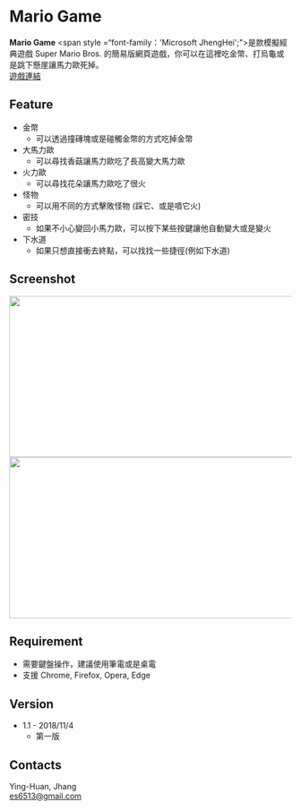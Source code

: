 # Mario Game

**Mario Game** <span style =“font-family：'Microsoft JhengHei';">是款模擬經典遊戲 Super Mario Bros. 的簡易版網頁遊戲，你可以在這裡吃金幣、打烏龜或是跳下懸崖讓馬力歐死掉。</span><br />
[遊戲連結](https://mario-project-55480.firebaseapp.com)
## Feature
* 金幣
    * 可以透過撞磚塊或是碰觸金幣的方式吃掉金幣
* 大馬力歐
    * 可以尋找香菇讓馬力歐吃了長高變大馬力歐
* 火力歐
    * 可以尋找花朵讓馬力歐吃了很火
* 怪物
    * 可以用不同的方式擊敗怪物 (踩它、或是噴它火)
* 密技
    * 如果不小心變回小馬力歐，可以按下某些按鍵讓他自動變大或是變火
* 下水道
    * 如果只想直接衝去終點，可以找找一些捷徑(例如下水道)

## Screenshot
<img src="https://github.com/es6513/Mario-Game/blob/master/imgs/MarioGif1.gif" width="512" height="288">
<img src="https://github.com/es6513/Mario-Game/blob/master/imgs/MarioGif2.gif" width="512" height="288">

## Requirement
* 需要鍵盤操作，建議使用筆電或是桌電
* 支援 Chrome, Firefox, Opera, Edge

## Version
* 1.1 - 2018/11/4
    * 第一版 
## Contacts
Ying-Huan, Jhang <br />
es6513@gmail.com


